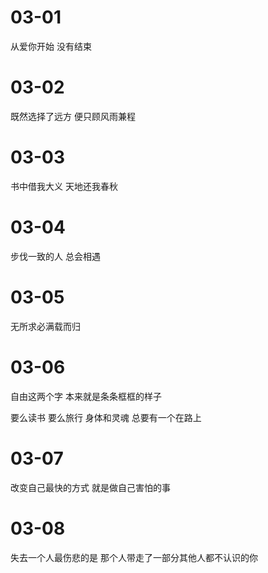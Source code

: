 # 03-01

从爱你开始 没有结束

# 03-02

既然选择了远方 便只顾风雨兼程

# 03-03

书中借我大义 天地还我春秋

# 03-04

步伐一致的人 总会相遇

# 03-05

无所求必满载而归

# 03-06

自由这两个字 本来就是条条框框的样子

要么读书 要么旅行 身体和灵魂 总要有一个在路上

# 03-07

改变自己最快的方式 就是做自己害怕的事

# 03-08

失去一个人最伤悲的是 那个人带走了一部分其他人都不认识的你
